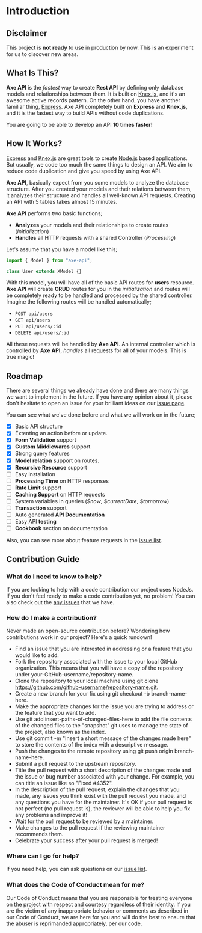 # Introduction

## Disclaimer

This project is **not ready** to use in production by now. This is an experiment for us to discover new areas.

## What Is This?

**Axe API** is the _fastest_ way to create **Rest API** by defining only database models and relationships between them. It is built on [Knex.js](http://knexjs.org), and it's an awesome active records pattern. On the other hand, you have another familiar thing, [Express](https://expressjs.com/). Axe API completely built on **Express** and **Knex.js**, and it is the fastest way to build APIs without code duplications.

You are going to be able to develop an API **10 times faster!**

## How It Works?

[Express](https://expressjs.com/) and [Knex.js](http://knexjs.org) are great tools to create [Node.js](https://nodejs.org) based applications. But usually, we code too much the same things to design an API. We aim to reduce code duplication and give you speed by using Axe API.

**Axe API**, basically expect from you some models to analyze the database structure. After you created your models and their relations between them, it analyzes their structure and handles all well-known API requests. Creating an API with 5 tables takes almost 15 minutes.

**Axe API** performs two basic functions;

- **Analyzes** your models and their relationships to create routes (_Initialization_)
- **Handles** all HTTP requests with a shared Controller (_Processing_)

Let's assume that you have a model like this;

```js
import { Model } from "axe-api";

class User extends XModel {}
```

With this model, you will have all of the basic API routes for **users** resource. **Axe API** will create **CRUD** routes for you in the _initialization_ and routes will be completely ready to be handled and processed by the shared controller. Imagine the following routes will be handled automatically;

- `POST api/users`
- `GET api/users`
- `PUT api/users/:id`
- `DELETE api/users/:id`

All these requests will be handled by **Axe API**. An internal controller which is controlled by **Axe API**, _handles_ all requests for all of your models. This is true magic!

## Roadmap

There are several things we already have done and there are many things we want to implement in the future. If you have any opinion about it, please don't hesitate to open an issue for your brilliant ideas on our [issue page](https://github.com/axe-api/axe-api/issues).

You can see what we've done before and what we will work on in the future;

- [x] Basic API structure
- [x] Extenting an action before or update.
- [x] **Form Validation** support
- [x] **Custom Middlewares** support
- [x] Strong query features
- [x] **Model relation** support on routes.
- [x] **Recursive Resource** support
- [ ] Easy installation
- [ ] **Processing Time** on HTTP responses
- [ ] **Rate Limit** support
- [ ] **Caching Support** on HTTP requests
- [ ] System variables in queries (_\$now_, _\$currentDate_, _\$tomorrow_)
- [ ] **Transaction** support
- [ ] Auto generated **API Documentation**
- [ ] Easy API **testing**
- [ ] **Cookbook** section on documentation

Also, you can see more about feature requests in the [issue list](https://github.com/axe-api/axe-api/issues?q=is%3Aopen+is%3Aissue+label%3Aenhancement).

## Contribution Guide

### What do I need to know to help?

If you are looking to help with a code contribution our project uses NodeJs. If you don't feel ready to make a code contribution yet, no problem! You can also check out the [any issues](https://github.com/axe-api/axe-api/issues) that we have.

### How do I make a contribution?

Never made an open-source contribution before? Wondering how contributions work in our project? Here's a quick rundown!

- Find an issue that you are interested in addressing or a feature that you would like to add.
- Fork the repository associated with the issue to your local GitHub organization. This means that you will have a copy of the repository under your-GitHub-username/repository-name.
- Clone the repository to your local machine using git clone https://github.com/github-username/repository-name.git.
- Create a new branch for your fix using git checkout -b branch-name-here.
- Make the appropriate changes for the issue you are trying to address or the feature that you want to add.
- Use git add insert-paths-of-changed-files-here to add the file contents of the changed files to the "snapshot" git uses to manage the state of the project, also known as the index.
- Use git commit -m "Insert a short message of the changes made here" to store the contents of the index with a descriptive message.
- Push the changes to the remote repository using git push origin branch-name-here.
- Submit a pull request to the upstream repository.
- Title the pull request with a short description of the changes made and the issue or bug number associated with your change. For example, you can title an issue like so "Fixed #4352".
- In the description of the pull request, explain the changes that you made, any issues you think exist with the pull request you made, and any questions you have for the maintainer. It's OK if your pull request is not perfect (no pull request is), the reviewer will be able to help you fix any problems and improve it!
- Wait for the pull request to be reviewed by a maintainer.
- Make changes to the pull request if the reviewing maintainer recommends them.
- Celebrate your success after your pull request is merged!

### Where can I go for help?

If you need help, you can ask questions on our [issue list](https://github.com/axe-api/axe-api/issues).

### What does the Code of Conduct mean for me?

Our Code of Conduct means that you are responsible for treating everyone on the project with respect and courtesy regardless of their identity. If you are the victim of any inappropriate behavior or comments as described in our Code of Conduct, we are here for you and will do the best to ensure that the abuser is reprimanded appropriately, per our code.

<style>
.contains-task-list LI
{
  list-style-type: none;
}
</style>

